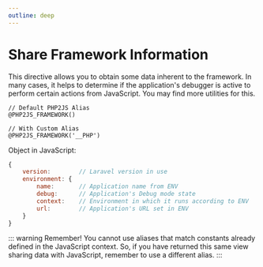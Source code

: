 ```yaml
---
outline: deep
---
```


# Share Framework Information

This directive allows you to obtain some data inherent to the framework. In many cases, it helps to determine if the application's debugger is active to perform certain actions from JavaScript. You may find more utilities for this.

```blade
// Default PHP2JS Alias
@PHP2JS_FRAMEWORK() 

// With Custom Alias
@PHP2JS_FRAMEWORK('__PHP')
```

Object in JavaScript:

```javascript
{
	version:        // Laravel version in use
	environment: {
		name:       // Application name from ENV
		debug:      // Application's Debug mode state
		context:    // Environment in which it runs according to ENV
		url:        // Application's URL set in ENV
	}
}
```

::: warning Remember!
You cannot use aliases that match constants already defined in the JavaScript context. So, if you have returned this same view sharing data with JavaScript, remember to use a different alias.
:::